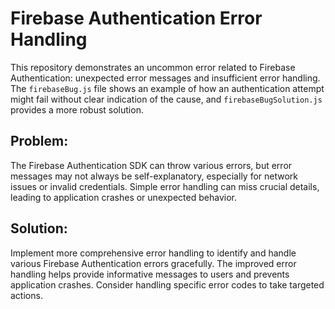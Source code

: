 # Firebase Authentication Error Handling

This repository demonstrates an uncommon error related to Firebase Authentication: unexpected error messages and insufficient error handling. The `firebaseBug.js` file shows an example of how an authentication attempt might fail without clear indication of the cause, and `firebaseBugSolution.js` provides a more robust solution.

## Problem:

The Firebase Authentication SDK can throw various errors, but error messages may not always be self-explanatory, especially for network issues or invalid credentials.  Simple error handling can miss crucial details, leading to application crashes or unexpected behavior.

## Solution:

Implement more comprehensive error handling to identify and handle various Firebase Authentication errors gracefully. The improved error handling helps provide informative messages to users and prevents application crashes.  Consider handling specific error codes to take targeted actions.